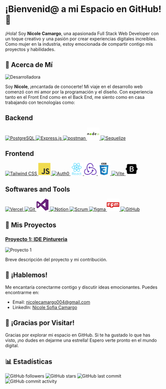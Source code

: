 # ¡Bienvenid@ a mi Espacio en GitHub! 🚀

¡Hola! Soy **Nicole Camargo**, una apasionada Full Stack Web Developer con un toque creativo y una pasión por crear experiencias digitales increíbles. Como mujer en la industria, estoy emocionada de compartir contigo mis proyectos y habilidades.

## 🌟 Acerca de Mí

![Desarrolladora](https://scontent.fbog4-1.fna.fbcdn.net/v/t39.30808-6/367691193_631468389084030_6042218217297955225_n.jpg?_nc_cat=106&ccb=1-7&_nc_sid=7f8c78&_nc_ohc=FhKv-2BEknsAX_-3r2q&_nc_ht=scontent.fbog4-1.fna&oh=00_AfAumgISDE-m48K2PNVbx1v7gzYXldbngwX39tjPWD-krw&oe=64E0B876)

Soy **Nicole**, ¡encantada de conocerte! Mi viaje en el desarrollo web comenzó con mi amor por la programación y el diseño. Con experiencia tanto en el Front End como en el Back End, me siento como en casa trabajando con tecnologías como:

## Backend

<p align="left">
  <a href="https://www.postgresql.org" target="_blank" rel="noreferrer">
    <img src="https://www.vectorlogo.zone/logos/postgresql/postgresql-icon.svg" alt="PostgreSQL" width="40" height="40"/>
  </a>
   <a href="https://expressjs.com" target="_blank" rel="noreferrer">
    <img src="https://w7.pngwing.com/pngs/925/447/png-transparent-express-js-node-js-javascript-mongodb-node-js-text-trademark-logo.png" alt="Express.js" width="40" height="40"/>
  </a>
   <a href="https://postman.com" target="_blank" rel="noreferrer">
    <img src="https://www.vectorlogo.zone/logos/getpostman/getpostman-icon.svg" alt="postman" width="40" height="40"/>
  </a>
   <a href="https://nodejs.org/" target="_blank" rel="noreferrer">
    <img src="https://raw.githubusercontent.com/devicons/devicon/master/icons/nodejs/nodejs-original-wordmark.svg" alt="Node.js" width="40" height="40"/>
  </a>
    <a href="https://sequelize.org/" target="_blank" rel="noreferrer">
    <img src="https://cdn.freebiesupply.com/logos/large/2x/sequelize-logo-png-transparent.png" alt="Sequelize" width="40" height="40"/>
  </a>
</p>

## Frontend

<p align="left">
  <a href="https://tailwindcss.com" target="_blank" rel="noreferrer">
    <img src="https://www.vectorlogo.zone/logos/tailwindcss/tailwindcss-icon.svg" alt="Tailwind CSS" width="40" height="40"/>
  </a>
   <a href="https://developer.mozilla.org/en-US/docs/Web/JavaScript" target="_blank" rel="noreferrer">
    <img src="https://raw.githubusercontent.com/devicons/devicon/master/icons/javascript/javascript-original.svg" alt="javascript" width="40" height="40"/>
  </a>
  <a href="https://auth0.com" target="_blank" rel="noreferrer">
    <img src="https://cdn.auth0.com/styleguide/latest/lib/logos/img/logo-grey.png" alt="Auth0" width="80" height="40"/>
  </a>
  <a href="https://reactjs.org/" target="_blank" rel="noreferrer">
    <img src="https://raw.githubusercontent.com/devicons/devicon/master/icons/react/react-original-wordmark.svg" alt="React.js" width="40" height="40"/>
  </a>
  <a href="https://redux.js.org" target="_blank" rel="noreferrer">
    <img src="https://raw.githubusercontent.com/devicons/devicon/master/icons/redux/redux-original.svg" alt="Redux" width="40" height="40"/>
  </a>
   <a href="https://www.w3schools.com/css/" target="_blank" rel="noreferrer">
    <img src="https://raw.githubusercontent.com/devicons/devicon/master/icons/css3/css3-original-wordmark.svg" alt="css3" width="40" height="40"/>
  </a>
   <a href="https://talks.antfu.me/2022/vite-on-demand-dx/viteconf.svg" target="_blank" rel="noreferrer">
    <img src="https://talks.antfu.me/2022/vite-on-demand-dx/viteconf.svg" alt="Vite" width="40" height="40"/>
  </a>
  <a href="https://getbootstrap.com/" target="_blank" rel="noreferrer">
    <img src="https://raw.githubusercontent.com/devicons/devicon/master/icons/bootstrap/bootstrap-plain.svg" alt="Bootstrap" width="40" height="40"/>
  </a>
</p>

## Softwares and Tools

<p align="left">
 <a href="https://vercel.com/" target="_blank" rel="noreferrer">
    <img src="https://assets.vercel.com/image/upload/front/favicon/vercel/180x180.png" alt="Vercel" width="40" height="40"/>
  </a>
  <a href="https://git-scm.com" target="_blank" rel="noreferrer">
    <img src="https://www.vectorlogo.zone/logos/git-scm/git-scm-icon.svg" alt="Git" width="40" height="40"/>
  </a>
  <a href="https://code.visualstudio.com" target="_blank" rel="noreferrer">
    <img src="https://raw.githubusercontent.com/devicons/devicon/master/icons/visualstudio/visualstudio-plain.svg" alt="Visual Studio Code" width="40" height="40"/>
  </a>
  <a href="https://www.notion.so" target="_blank" rel="noreferrer">
    <img src="https://raw.githubusercontent.com/simple-icons/simple-icons/develop/icons/notion.svg" alt="Notion" width="40" height="40"/>
  </a>
  <a href="https://www.scrum.org" target="_blank" rel="noreferrer">
    <img src="https://www.scrum.org/themes/custom/scrumorg_v2/assets/images/logo-250.png" alt="Scrum" width="40" height="40"/>
  </a>
    <a href="https://www.figma.com/" target="_blank" rel="noreferrer">
    <img src="https://www.vectorlogo.zone/logos/figma/figma-icon.svg" alt="figma" width="40" height="40"/>
  </a>
  
  <a href="https://npmjs.com" target="_blank" rel="noreferrer">
    <img src="https://raw.githubusercontent.com/sachinverma53121/sachinverma53121/master/icons/npm.png" alt="npm" width="40" height="40"/>
  </a>
 <a href="https://github.com/" target="_blank" rel="noreferrer">
    <img src="https://w7.pngwing.com/pngs/914/758/png-transparent-github-social-media-computer-icons-logo-android-github-logo-computer-wallpaper-banner-thumbnail.png" alt="GitHub" width="40" height="40"/>
  </a>


</p>

## 🚀 Mis Proyectos

### [Proyecto 1: IDE Pintureria](https://pinturas-app-front-git-pre-develop-pf-pinturas.vercel.app/developers)

![Proyecto 1](https://scontent.fbog4-2.fna.fbcdn.net/v/t39.30808-6/367698400_631470009083868_8542710346919750823_n.jpg?stp=cp6_dst-jpg&_nc_cat=109&ccb=1-7&_nc_sid=7f8c78&_nc_ohc=aofulvBFv40AX9if1jl&_nc_ht=scontent.fbog4-2.fna&oh=00_AfBEtGP8QxOARdcw4FMSdU7okzgti98D2vA3rFDYju1Rzw&oe=64E0B56F)

Breve descripción del proyecto y mi contribución.

## 📱 ¡Hablemos!

Me encantaría conectarme contigo y discutir ideas emocionantes. Puedes encontrarme en:

- Email: [nicolecamargo004@gmail.com](mailto:nicolecamargo004@gmail.com)
- LinkedIn: [Nicole Sofia Camargo](https://www.linkedin.com/in/nicole-sofia-camargo-garcia-189648265/)

## 💖 ¡Gracias por Visitar!

Gracias por explorar mi espacio en GitHub. Si te ha gustado lo que has visto, ¡no dudes en dejarme una estrella! Espero verte pronto en el mundo digital.

## 📊 Estadísticas

![GitHub followers](https://img.shields.io/github/followers/cgnicole?style=social)
![GitHub stars](https://img.shields.io/github/stars/cgnicole?style=social)
![GitHub last commit](https://img.shields.io/github/last-commit/cgnicole/cgnicole)
![GitHub commit activity](https://img.shields.io/github/commit-activity/m/cgnicole/cgnicole)
